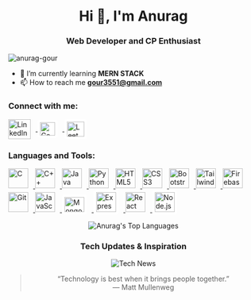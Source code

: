 <h1 align="center">Hi 👋, I'm Anurag</h1>
<h3 align="center">Web Developer and CP Enthusiast</h3>

<p align="left">
  <img src="https://komarev.com/ghpvc/?username=anurag-gour&label=Profile%20views&color=0e75b6&style=flat" alt="anurag-gour" />
</p>

- 🌱 I’m currently learning **MERN STACK**
- 📫 How to reach me **gour3551@gmail.com**

<h3 align="left">Connect with me:</h3>
<p align="left">
  <a href="https://linkedin.com/in/anurag-gour-844070230" target="blank">
    <img align="center" src="https://upload.wikimedia.org/wikipedia/commons/8/81/LinkedIn_icon.svg" alt="LinkedIn" height="40" width="45" style="margin-right: 10px;" />
  </a>
  <a href="https://www.codechef.com/users/anurag_s_gour" target="blank">
    <img align="center" src="https://s3.amazonaws.com/codechef_shared/sites/all/themes/abessive/logo.svg" alt="CodeChef" height="27" width="30" style="margin-right: 10px; background-color: white; padding: 5px; border-radius: 5px;" />
  </a>
  <a href="https://www.leetcode.com/anurag_s_gour" target="blank">
  <img align="center" src="https://upload.wikimedia.org/wikipedia/commons/1/19/LeetCode_logo_black.png" alt="LeetCode" height="30" width="35" style="margin-right: 10px; background-color: white; padding: 5px; border-radius: 5px;" />
</a>
</p>

<h3 align="left">Languages and Tools:</h3>
<p align="left">
  <a href="https://www.cprogramming.com/" target="_blank" rel="noreferrer">
    <img src="https://upload.wikimedia.org/wikipedia/commons/1/18/C_Programming_Language.svg" alt="C" width="40" height="40" style="margin-right: 10px;" />
  </a>
  <a href="https://www.w3schools.com/cpp/" target="_blank" rel="noreferrer">
    <img src="https://upload.wikimedia.org/wikipedia/commons/1/18/ISO_C%2B%2B_Logo.svg" alt="C++" width="40" height="40" style="margin-right: 10px;" />
  </a>
  <a href="https://www.java.com" target="_blank" rel="noreferrer">
    <img src="https://seeklogo.com/images/J/java-logo-7F8B35BAB3-seeklogo.com.png" alt="Java" width="40" height="40" style="margin-right: 10px;" />
  </a>
  <a href="https://www.python.org" target="_blank" rel="noreferrer">
    <img src="https://upload.wikimedia.org/wikipedia/commons/c/c3/Python-logo-notext.svg" alt="Python" width="40" height="40" style="margin-right: 10px;" />
  </a>
  <a href="https://www.w3.org/html/" target="_blank" rel="noreferrer">
    <img src="https://upload.wikimedia.org/wikipedia/commons/3/38/HTML5_Badge.svg" alt="HTML5" width="40" height="40" style="margin-right: 10px;" />
  </a>
  <a href="https://www.w3schools.com/css/" target="_blank" rel="noreferrer">
    <img src="https://upload.wikimedia.org/wikipedia/commons/6/62/CSS3_logo.svg" alt="CSS3" width="40" height="40" style="margin-right: 10px;" />
  </a>
  <a href="https://getbootstrap.com" target="_blank" rel="noreferrer">
    <img src="https://upload.wikimedia.org/wikipedia/commons/b/b2/Bootstrap_logo.svg" alt="Bootstrap" width="40" height="40" style="margin-right: 10px;" />
  </a>
  <a href="https://tailwindcss.com/" target="_blank" rel="noreferrer">
    <img src="https://www.vectorlogo.zone/logos/tailwindcss/tailwindcss-icon.svg" alt="Tailwind CSS" width="40" height="40" style="margin-right: 10px;" />
  </a>
  <a href="https://firebase.google.com/" target="_blank" rel="noreferrer">
    <img src="https://www.vectorlogo.zone/logos/firebase/firebase-icon.svg" alt="Firebase" width="40" height="40" style="margin-right: 10px;" />
  </a>
  <a href="https://git-scm.com/" target="_blank" rel="noreferrer">
    <img src="https://www.vectorlogo.zone/logos/git-scm/git-scm-icon.svg" alt="Git" width="40" height="40" style="margin-right: 10px;" />
  </a>
  <a href="https://developer.mozilla.org/en-US/docs/Web/JavaScript" target="_blank" rel="noreferrer">
    <img src="https://upload.wikimedia.org/wikipedia/commons/9/99/Unofficial_JavaScript_logo_2.svg" alt="JavaScript" width="40" height="40" style="margin-right: 10px;" />
  </a>
  <a href="https://www.mongodb.com/" target="_blank" rel="noreferrer">
    <img src="https://www.vectorlogo.zone/logos/mongodb/mongodb-ar21.svg" alt="MongoDB" width="40" height="30" style="margin-right: 10px; background-color: white; padding: 5px; border-radius: 5px;" />
  </a>
  <a href="https://expressjs.com" target="_blank" rel="noreferrer">
    <img src="https://upload.wikimedia.org/wikipedia/commons/6/64/Expressjs.png" alt="Express.js" width="40" height="40" style="margin-right: 10px; background-color: white; padding: 5px; border-radius: 5px;" />
  </a>
  <a href="https://reactjs.org/" target="_blank" rel="noreferrer">
    <img src="https://upload.wikimedia.org/wikipedia/commons/a/a7/React-icon.svg" alt="React" width="40" height="40" style="margin-right: 10px;" />
  </a>
  <a href="https://nodejs.org" target="_blank" rel="noreferrer">
    <img src="https://upload.wikimedia.org/wikipedia/commons/d/d9/Node.js_logo.svg" alt="Node.js" width="40" height="40" style="margin-right: 10px; background-color: white; padding: 5px; border-radius: 5px;" />
  </a>
</p>

<p align="center">
  <img src="https://github-readme-stats.vercel.app/api/top-langs/?username=anurag-gour&layout=compact&theme=tokyonight" alt="Anurag's Top Languages" />
</p>


<h3 align="center">Tech Updates & Inspiration</h3>

<div align="center">
  <img src="https://img.shields.io/badge/News-Technology-blue" alt="Tech News" />
  <br />
  <blockquote>
    “Technology is best when it brings people together.” <br />
    — Matt Mullenweg
  </blockquote>
  <br />
</div>

